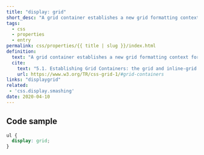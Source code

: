 ```yaml
---
title: "display: grid"
short_desc: "A grid container establishes a new grid formatting context for its contents."
tags:
  - css
  - properties
  - entry
permalink: css/properties/{{ title | slug }}/index.html
definition:
  text: "A grid container establishes a new grid formatting context for its contents."
  cite:
    text: "5.1. Establishing Grid Containers: the grid and inline-grid display values"
    url: https://www.w3.org/TR/css-grid-1/#grid-containers
links: "displaygrid"
related: 
 - 'css.display.smashing'
date: 2020-04-10
---
```


<h2 class="h3"><span>Code sample</span></h2>

```css
ul {
  display: grid;
}
```
